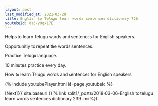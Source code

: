 ```yaml
---
layout: post
last_modified_at: 2021-03-29
title: English to Telugu learn words sentences dictionary 730 
youtubeId: da6-yUgx17E
---
```

 
 
Helps to learn Telugu words and sentences for English speakers.

Opportunitiy to repeat the words sentences. 

Practice Telugu language. 
 
10 minutes practice every day. 
 
How to learn Telugu words and sentences for English speakers 
 
{% include youtubePlayer.html id=page.youtubeId %}
 
 
[Next]({{ site.baseurl }}{% link  split1/_posts/2018-03-06-English to telugu learn words sentences dictionary 239 .md%})
 
